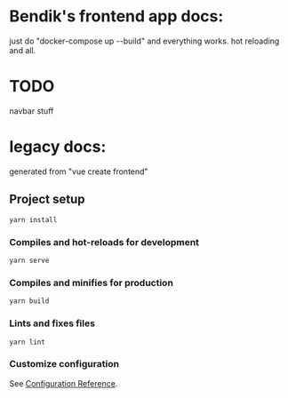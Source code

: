 # Bendik's frontend app docs:

just do "docker-compose up --build" and everything works. hot reloading and all.

# TODO
navbar stuff


# legacy docs:
generated from "vue create frontend"

## Project setup
```
yarn install
```

### Compiles and hot-reloads for development
```
yarn serve
```

### Compiles and minifies for production
```
yarn build
```

### Lints and fixes files
```
yarn lint
```

### Customize configuration
See [Configuration Reference](https://cli.vuejs.org/config/).
